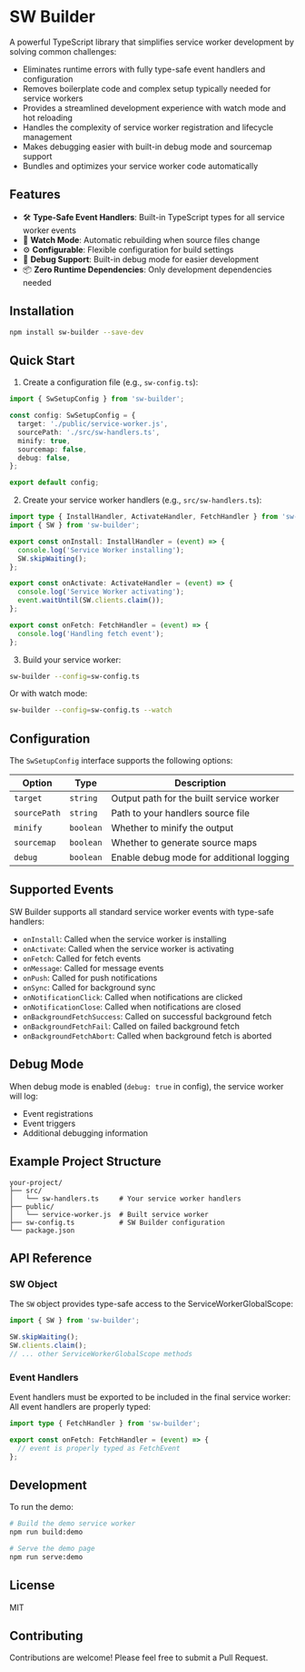 # SW Builder

A powerful TypeScript library that simplifies service worker development by solving common challenges:

- Eliminates runtime errors with fully type-safe event handlers and configuration
- Removes boilerplate code and complex setup typically needed for service workers
- Provides a streamlined development experience with watch mode and hot reloading
- Handles the complexity of service worker registration and lifecycle management
- Makes debugging easier with built-in debug mode and sourcemap support
- Bundles and optimizes your service worker code automatically

## Features

- 🛠 **Type-Safe Event Handlers**: Built-in TypeScript types for all service worker events
- 🔄 **Watch Mode**: Automatic rebuilding when source files change
- ⚙️ **Configurable**: Flexible configuration for build settings
- 🐛 **Debug Support**: Built-in debug mode for easier development
- 📦 **Zero Runtime Dependencies**: Only development dependencies needed

## Installation

```bash
npm install sw-builder --save-dev
```

## Quick Start

1. Create a configuration file (e.g., `sw-config.ts`):

```typescript
import { SwSetupConfig } from 'sw-builder';

const config: SwSetupConfig = {
  target: './public/service-worker.js',
  sourcePath: './src/sw-handlers.ts',
  minify: true,
  sourcemap: false,
  debug: false,
};

export default config;
```

2. Create your service worker handlers (e.g., `src/sw-handlers.ts`):

```typescript
import type { InstallHandler, ActivateHandler, FetchHandler } from 'sw-builder';
import { SW } from 'sw-builder';

export const onInstall: InstallHandler = (event) => {
  console.log('Service Worker installing');
  SW.skipWaiting();
};

export const onActivate: ActivateHandler = (event) => {
  console.log('Service Worker activating');
  event.waitUntil(SW.clients.claim());
};

export const onFetch: FetchHandler = (event) => {
  console.log('Handling fetch event');
};
```

3. Build your service worker:

```bash
sw-builder --config=sw-config.ts
```

Or with watch mode:

```bash
sw-builder --config=sw-config.ts --watch
```

## Configuration

The `SwSetupConfig` interface supports the following options:

| Option | Type | Description |
|--------|------|-------------|
| `target` | `string` | Output path for the built service worker |
| `sourcePath` | `string` | Path to your handlers source file |
| `minify` | `boolean` | Whether to minify the output |
| `sourcemap` | `boolean` | Whether to generate source maps |
| `debug` | `boolean` | Enable debug mode for additional logging |

## Supported Events

SW Builder supports all standard service worker events with type-safe handlers:

- `onInstall`: Called when the service worker is installing
- `onActivate`: Called when the service worker is activating
- `onFetch`: Called for fetch events
- `onMessage`: Called for message events
- `onPush`: Called for push notifications
- `onSync`: Called for background sync
- `onNotificationClick`: Called when notifications are clicked
- `onNotificationClose`: Called when notifications are closed
- `onBackgroundFetchSuccess`: Called on successful background fetch
- `onBackgroundFetchFail`: Called on failed background fetch
- `onBackgroundFetchAbort`: Called when background fetch is aborted

## Debug Mode

When debug mode is enabled (`debug: true` in config), the service worker will log:
- Event registrations
- Event triggers
- Additional debugging information

## Example Project Structure

```
your-project/
├── src/
│   └── sw-handlers.ts     # Your service worker handlers
├── public/
│   └── service-worker.js  # Built service worker
├── sw-config.ts           # SW Builder configuration
└── package.json
```

## API Reference

### SW Object

The `SW` object provides type-safe access to the ServiceWorkerGlobalScope:

```typescript
import { SW } from 'sw-builder';

SW.skipWaiting();
SW.clients.claim();
// ... other ServiceWorkerGlobalScope methods
```

### Event Handlers

Event handlers must be exported to be included in the final service worker:
All event handlers are properly typed:

```typescript
import type { FetchHandler } from 'sw-builder';

export const onFetch: FetchHandler = (event) => {
  // event is properly typed as FetchEvent
};
```

## Development

To run the demo:

```bash
# Build the demo service worker
npm run build:demo

# Serve the demo page
npm run serve:demo
```

## License

MIT

## Contributing

Contributions are welcome! Please feel free to submit a Pull Request.

